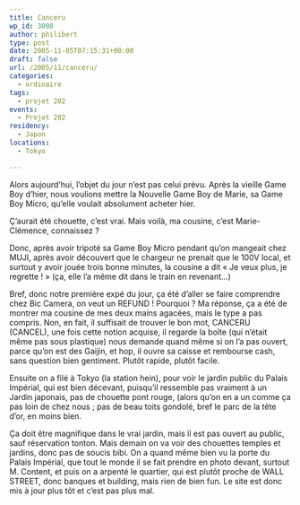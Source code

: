 ```yaml
---
title: Canceru
wp_id: 3008
author: philibert
type: post
date: 2005-11-05T07:15:31+00:00
draft: false
url: /2005/11/canceru/
categories:
  - ordinaire
tags:
  - projet 202
events:
  - Projet 202
residency:
  - Japon
locations:
  - Tokyo

---
```

Alors aujourd&rsquo;hui, l&rsquo;objet du jour n&rsquo;est pas celui prévu. Après la vieille Game Boy d&rsquo;hier, nous voulions mettre la Nouvelle Game Boy de Marie, sa Game Boy Micro, qu&rsquo;elle voulait absolument acheter hier. 

Ç&rsquo;aurait été chouette, c&rsquo;est vrai. Mais voilà, ma cousine, c&rsquo;est Marie-Clémence, connaissez ?
  
Donc, après avoir tripoté sa Game Boy Micro pendant qu&rsquo;on mangeait chez MUJI, après avoir découvert que le chargeur ne prenait que le 100V local, et surtout y avoir jouée trois bonne minutes, la cousine a dit « Je veux plus, je regrette ! » (ça, elle l&rsquo;a même dit dans le train en revenant&#8230;)

Bref, donc notre première expé du jour, ça été d&rsquo;aller se faire comprendre chez Bic Camera, on veut un REFUND ! Pourquoi ? Ma réponse, ça a été de montrer ma cousine de mes deux mains agacées, mais le type a pas compris. Non, en fait, il suffisait de trouver le bon mot, CANCERU (CANCEL), une fois cette notion acquise, il regarde la boîte (qui n&rsquo;était même pas sous plastique) nous demande quand même si on l&rsquo;a pas ouvert, parce qu&rsquo;on est des Gaijin, et hop, il ouvre sa caisse et rembourse cash, sans question bien gentiment. Plutôt rapide, plutôt facile.

Ensuite on a filé à Tokyo (la station hein), pour voir le jardin public du Palais Impérial, qui est bien décevant, puisqu&rsquo;il ressemble pas vraiment à un Jardin japonais, pas de chouette pont rouge, (alors qu&rsquo;on en a un comme ça pas loin de chez nous ; pas de beau toits gondolé, bref le parc de la tête d&rsquo;or, en moins bien.

Ça doit être magnifique dans le vrai jardin, mais il est pas ouvert au public, sauf réservation tonton. Mais demain on va voir des chouettes temples et jardins, donc pas de soucis bibi. On a quand même bien vu la porte du Palais Impérial, que tout le monde il se fait prendre en photo devant, surtout M. Content, et puis on a arpenté le quartier, qui est plutôt proche de WALL STREET, donc banques et building, mais rien de bien fun. Le site est donc mis à jour plus tôt et c&rsquo;est pas plus mal.